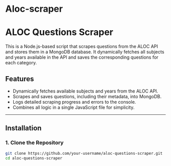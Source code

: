 # Aloc-scraper
# ALOC Questions Scraper

This is a Node.js-based script that scrapes questions from the ALOC API and stores them in a MongoDB database. It dynamically fetches all subjects and years available in the API and saves the corresponding questions for each category.

## Features
- Dynamically fetches available subjects and years from the ALOC API.
- Scrapes and saves questions, including their metadata, into MongoDB.
- Logs detailed scraping progress and errors to the console.
- Combines all logic in a single JavaScript file for simplicity.

---

## Installation

### 1. Clone the Repository
```bash
git clone https://github.com/your-username/aloc-questions-scraper.git
cd aloc-questions-scraper
